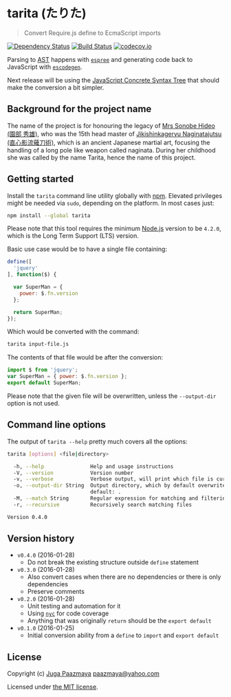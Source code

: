 # tarita (たりた)

> Convert Require.js define to EcmaScript imports

[![Dependency Status](https://gemnasium.com/paazmaya/tarita.svg)](https://gemnasium.com/paazmaya/tarita)
[![Build Status](https://travis-ci.org/paazmaya/tarita.svg?branch=master)](https://travis-ci.org/paazmaya/tarita)
[![codecov.io](https://codecov.io/github/paazmaya/tarita/coverage.svg?branch=master)](https://codecov.io/github/paazmaya/tarita?branch=master)

Parsing to [AST](https://github.com/estree/estree) happens with
[`espree`](https://github.com/eslint/espree) and generating code back to JavaScript with
[`escodegen`](https://github.com/estools/escodegen).

Next release will be using the [JavaScript Concrete Syntax Tree](https://github.com/cst/cst) that should make the conversion a bit simpler.

## Background for the project name

The name of the project is for honouring the legacy of
[Mrs Sonobe Hideo (園部 秀雄)](https://ja.wikipedia.org/wiki/%E5%9C%92%E9%83%A8%E7%A7%80%E9%9B%84),
who was the 15th head master of
[Jikishinkageryu Naginatajutsu (直心影流薙刀術)](http://naginata.fi/en/koryu),
which is an ancient Japanese martial art, focusing the handling of a long pole like weapon
called naginata.
During her childhood she was called by the name Tarita, hence the name of this project.

## Getting started

Install the `tarita` command line utility globally with [npm](https://www.npmjs.com/).
Elevated privileges might be needed via `sudo`, depending on the platform. In most cases just:

```sh
npm install --global tarita
```

Please note that this tool requires the minimum [Node.js](https://nodejs.org/en/)
version to be `4.2.0`, which is the Long Term Support (LTS) version.

Basic use case would be to have a single file containing:

```js
define([
  'jquery'
], function($) {

  var SuperMan = {
    power: $.fn.version
  };

  return SuperMan;
});
```

Which would be converted with the command:

```sh
tarita input-file.js
```

The contents of that file would be after the conversion:

```js
import $ from 'jquery';
var SuperMan = { power: $.fn.version };
export default SuperMan;
```

Please note that the given file will be overwritten, unless the `--output-dir` option is not used.

## Command line options

The output of `tarita --help` pretty much covers all the options:

```sh
tarita [options] <file|directory>

  -h, --help               Help and usage instructions
  -V, --version            Version number
  -v, --verbose            Verbose output, will print which file is currently being processed
  -o, --output-dir String  Output directory, which by default overwrites the original files -
                           default: .
  -M, --match String       Regular expression for matching and filtering files - default: \.js$
  -r, --recursive          Recursively search matching files

Version 0.4.0
```

## Version history

* `v0.4.0` (2016-01-28)
    - Do not break the existing structure outside `define` statement
* `v0.3.0` (2016-01-28)
    - Also convert cases when there are no dependencies or there is only dependencies
    - Preserve comments
* `v0.2.0` (2016-01-28)
    - Unit testing and automation for it
    - Using [`nyc`](https://www.npmjs.com/package/nyc) for code coverage
    - Anything that was originally `return` should be the `export default`
* `v0.1.0` (2016-01-25)
    - Initial conversion ability from a `define` to `import` and `export default`


## License

Copyright (c) [Juga Paazmaya](http://paazmaya.fi) <paazmaya@yahoo.com>

Licensed under [the MIT license](./LICENSE).
